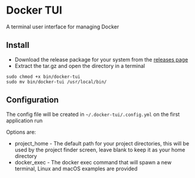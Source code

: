 # Docker TUI 

A terminal user interface for managing Docker

## Install

* Download the release package for your system from the [releases page](https://github.com/Skywire/docker-tui/releases)
* Extract the tar.gz and open the directory in a terminal
```
sudo chmod +x bin/docker-tui
sudo mv bin/docker-tui /usr/local/bin/
```

## Configuration

The config file will be created in `~/.docker-tui/.config.yml` on the first application run

Options are:
    
* project_home - The default path for your project directories, this will be used by the project finder screen, leave blank to keep it as your home directory
* docker_exec - The docker exec command that will spawn a new terminal, Linux and macOS examples are provided